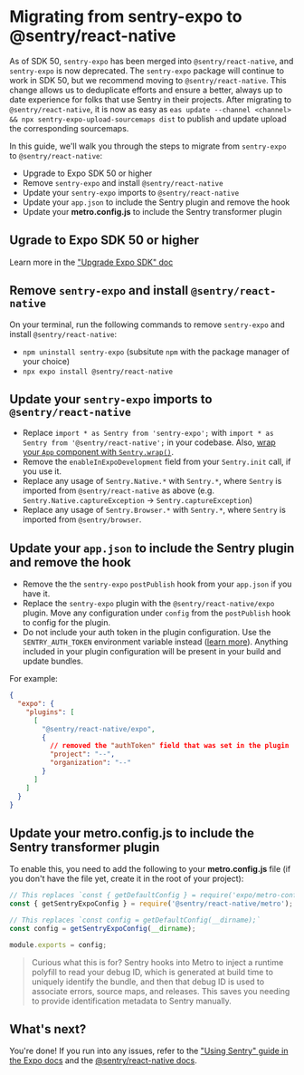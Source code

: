 # Migrating from sentry-expo to @sentry/react-native

As of SDK 50, `sentry-expo` has been merged into `@sentry/react-native`, and `sentry-expo` is now deprecated. The `sentry-expo` package will continue to work in SDK 50, but we recommend moving to `@sentry/react-native`. This change allows us to deduplicate efforts and ensure a better, always up to date experience for folks that use Sentry in their projects. After migrating to `@sentry/react-native`, it is now as easy as `eas update --channel <channel> && npx sentry-expo-upload-sourcemaps dist` to publish and update upload the corresponding sourcemaps.

In this guide, we'll walk you through the steps to migrate from `sentry-expo` to `@sentry/react-native`:

- Upgrade to Expo SDK 50 or higher
- Remove `sentry-expo` and install `@sentry/react-native`
- Update your `sentry-expo` imports to `@sentry/react-native`
- Update your `app.json` to include the Sentry plugin and remove the hook
- Update your **metro.config.js** to include the Sentry transformer plugin

## Ugrade to Expo SDK 50 or higher

Learn more in the ["Upgrade Expo SDK" doc](https://docs.expo.dev/workflow/upgrading-expo-sdk-walkthrough/)

## Remove `sentry-expo` and install `@sentry/react-native`

On your terminal, run the following commands to remove `sentry-expo` and install `@sentry/react-native`:

- `npm uninstall sentry-expo` (subsitute `npm` with the package manager of your choice)
- `npx expo install @sentry/react-native`

## Update your `sentry-expo` imports to `@sentry/react-native`

- Replace `import * as Sentry from 'sentry-expo';` with `import * as Sentry from '@sentry/react-native';` in your codebase. Also, [wrap your `App` component with `Sentry.wrap()`](https://docs.expo.dev/guides/using-sentry/#initialize-sentry).
- Remove the `enableInExpoDevelopment` field from your `Sentry.init` call, if you use it.
- Replace any usage of `Sentry.Native.*` with `Sentry.*`, where `Sentry` is imported from `@sentry/react-native` as above (e.g. `Sentry.Native.captureException` -> `Sentry.captureException`)
- Replace any usage of `Sentry.Browser.*` with `Sentry.*`, where `Sentry` is imported from `@sentry/browser`.

## Update your `app.json` to include the Sentry plugin and remove the hook

- Remove the the `sentry-expo` `postPublish` hook from your `app.json` if you have it.
- Replace the `sentry-expo` plugin with the `@sentry/react-native/expo` plugin. Move any configuration under `config` from the `postPublish` hook to config for the plugin.
- Do not include your auth token in the plugin configuration. Use the `SENTRY_AUTH_TOKEN` environment variable instead ([learn more](https://docs.expo.dev/guides/using-sentry/#app-configuration)). Anything included in your plugin configuration will be present in your build and update bundles.

For example:

```json
{
  "expo": {
    "plugins": [
      [
        "@sentry/react-native/expo",
        {
          // removed the "authToken" field that was set in the plugin
          "project": "--",
          "organization": "--"
        }
      ]
    ]
  }
}
```

## Update your **metro.config.js** to include the Sentry transformer plugin

To enable this, you need to add the following to your **metro.config.js** file (if you don't have the file yet, create it in the root of your project):

```js
// This replaces `const { getDefaultConfig } = require('expo/metro-config');`
const { getSentryExpoConfig } = require('@sentry/react-native/metro');

// This replaces `const config = getDefaultConfig(__dirname);`
const config = getSentryExpoConfig(__dirname);

module.exports = config;
```

> Curious what this is for? Sentry hooks into Metro to inject a runtime polyfill to read your debug ID, which is generated at build time to uniquely identify the bundle, and then that debug ID is used to associate errors, source maps, and releases. This saves you needing to provide identification metadata to Sentry manually.

## What's next?

You're done! If you run into any issues, refer to the ["Using Sentry" guide in the Expo docs](https://docs.expo.dev/guides/using-sentry/) and the [@sentry/react-native docs](https://docs.sentry.io/platforms/react-native/).
